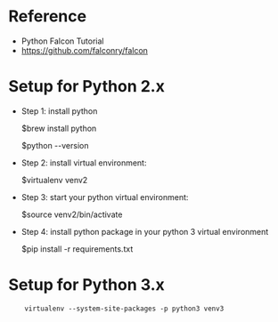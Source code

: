 # Reference
-  Python Falcon Tutorial
-  https://github.com/falconry/falcon
    
# Setup for Python 2.x

* Step 1: install python
    
    $brew install python

    $python --version
    
* Step 2: install virtual environment:
    
    $virtualenv venv2

* Step 3: start your python virtual environment:
    
    $source venv2/bin/activate

* Step 4: install python package in your python 3 virtual environment
    
    $pip install  -r requirements.txt

# Setup for Python 3.x
```
    virtualenv --system-site-packages -p python3 venv3
```
